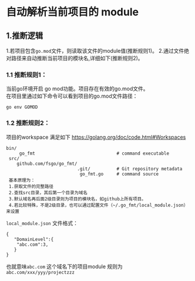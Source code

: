 # 自动解析当前项目的 module

## 1.推断逻辑
1.若项目包含`go.mod`文件，则读取该文件的module值(推断规则1)。
2.通过文件绝对路径来自动推断当前项目的模块名,详细如下(推断规则2)。

### 1.1 推断规则1：
当前go环境开启 go mod功能。项目存在有效的go.mod文件。   
在项目里通过如下命令可以看到项目的go.mod文件路径：
```
go env GOMOD
```

### 1.2 推断规则2：
 项目的workspace 满足如下 https://golang.org/doc/code.html#Workspaces
```
bin/
     go_fmt                               # command executable
 src/
    github.com/fsgo/go_fmt/
                           .git/          # Git repository metadata
                            go_fmt.go     # command source
 基本原理为：
 1.获取文件的完整路径
 2.查找src目录，其后第一个目录为域名
 3.默认域名再后面2级目录则为项目的模块名，如github上所有项目。
 4.若比较特殊，不是2级目录，也可以通过配置文件（~/.go_fmt/local_module.json）来设置
```

`local_module.json` 文件格式：
```
{
   "DomainLevel":{
    "abc.com":3,
   }
}
```
也就意味`abc.com` 这个域名下的项目module 规则为 `abc.com/xxx/yyy/projectzzz`